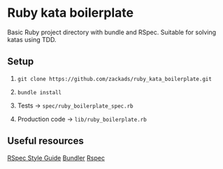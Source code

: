 # Ruby kata boilerplate

Basic Ruby project directory with bundle and RSpec. Suitable for solving katas using TDD.

## Setup

1.  `git clone https://github.com/zackads/ruby_kata_boilerplate.git`

2.  `bundle install`

3.  Tests -> `spec/ruby_boilerplate_spec.rb`

4.  Production code -> `lib/ruby_boilerplate.rb`

## Useful resources

[RSpec Style Guide](https://github.com/rubocop-hq/rspec-style-guide)
[Bundler](https://bundler.io/)
[Rspec](https://rspec.info/)
